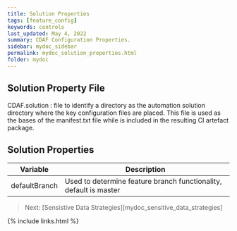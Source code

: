 ```yaml
---
title: Solution Properties
tags: [feature_config]
keywords: controls
last_updated: May 4, 2022
summary: CDAF Configuration Properties.
sidebar: mydoc_sidebar
permalink: mydoc_solution_properties.html
folder: mydoc
---
```


## Solution Property File

CDAF.solution : file to identify a directory as the automation solution directory where the key configuration files are placed. This file is used as the bases of the manifest.txt file while is included in the resulting CI artefact package.

## Solution Properties

| Variable                  | Description
|---------------------------|------------
| defaultBranch          | Used to determine feature branch functionality, default is master

> Next: [Sensistive Data Strategies][mydoc_sensitive_data_strategies]

{% include links.html %}
